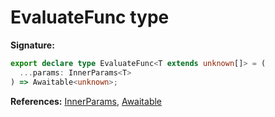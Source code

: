 # EvaluateFunc type

**Signature:**

```typescript
export declare type EvaluateFunc<T extends unknown[]> = (
  ...params: InnerParams<T>
) => Awaitable<unknown>;
```

**References:** [InnerParams](./puppeteer.innerparams.md), [Awaitable](./puppeteer.awaitable.md)
